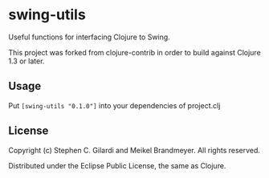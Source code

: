 # swing-utils

Useful functions for interfacing Clojure to Swing.

This project was forked from clojure-contrib in order to build against Clojure 1.3 or later.

## Usage

Put `[swing-utils "0.1.0"]` into your dependencies of project.clj

## License

Copyright (c) Stephen C. Gilardi and Meikel Brandmeyer. All rights reserved.

Distributed under the Eclipse Public License, the same as Clojure.
